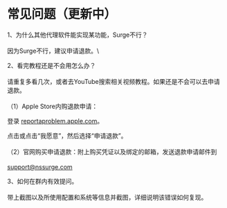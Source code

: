 # 常见问题（更新中）

1、为什么其他代理软件能实现某功能，Surge不行？  \
\
&#x20;     因为Surge不行，建议申请退款。\


2、看完教程还是不会用怎么办？\
\
&#x20;     请重复多看几次，或者去YouTube搜索相关视频教程。如果还是不会可以去申请退款。\
&#x20;  \
&#x20;     （1）Apple Store内购退款申请：

&#x20;              登录 [reportaproblem.apple.com](https://reportaproblem.apple.com/?s=6)。

&#x20;              点击或点击“我愿意”，然后选择“申请退款”。 \
\
&#x20;      （2）官网购买申请退款：附上购买凭证以及绑定的邮箱，发送退款申请邮件到 \
\
&#x20;               support@nssurge.com

3、如何在群内有效提问。\
\
&#x20;    带上截图以及所使用配置和系统等信息并截图，详细说明该错误如何复现。
